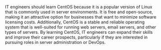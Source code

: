 IT engineers should learn CentOS because it is a popular version of Linux that is commonly used in server environments. It is free and open-source, making it an attractive option for businesses that want to minimize software licensing costs. Additionally, CentOS is a stable and reliable operating system that is well-suited for running web servers, email servers, and other types of servers. By learning CentOS, IT engineers can expand their skills and improve their career prospects, particularly if they are interested in pursuing roles in server administration or DevOps.
